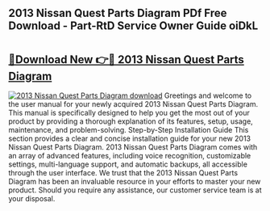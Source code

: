 ## 2013 Nissan Quest Parts Diagram PDf Free Download - Part-RtD Service Owner Guide oiDkL

# <h2><a href="http://dfn4g2.blite.top/?on=2013+Nissan+Quest+Parts+Diagram">🔗Download New 👉🔴 2013 Nissan Quest Parts Diagram</a></h2>

[![2013 Nissan Quest Parts Diagram download](https://i.imgur.com/lujVjoI.png)](http://dfn4g2.blite.top/?on=2013+Nissan+Quest+Parts+Diagram)
Greetings and welcome to the user manual for your newly acquired 2013 Nissan Quest Parts Diagram. This manual is specifically designed to help you get the most out of your product by providing a thorough explanation of its features, setup, usage, maintenance, and problem-solving. Step-by-Step Installation Guide This section provides a clear and concise installation guide for your new 2013 Nissan Quest Parts Diagram. 2013 Nissan Quest Parts Diagram comes with an array of advanced features, including voice recognition, customizable settings, multi-language support, and automatic backups, all accessible through the user interface. We trust that the 2013 Nissan Quest Parts Diagram has been an invaluable resource in your efforts to master your new product. Should you require any assistance, our customer service team is at your disposal.
